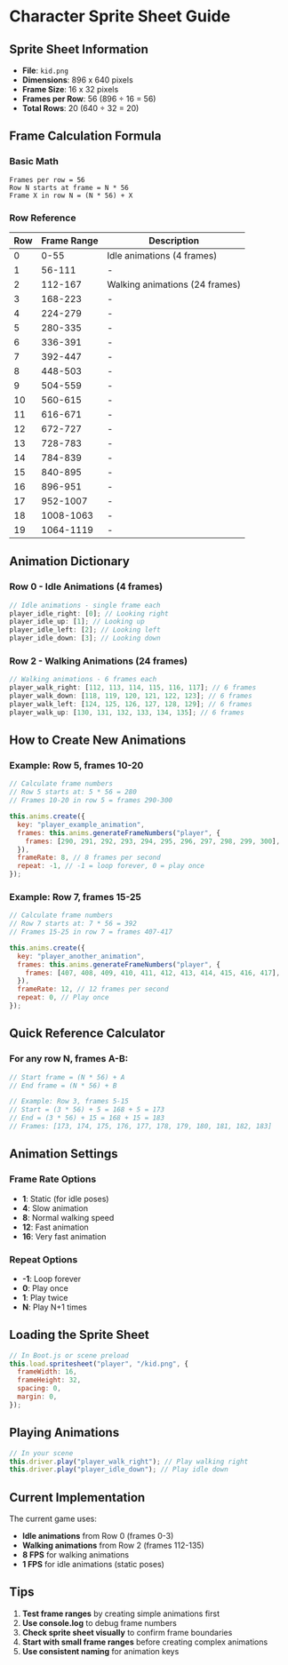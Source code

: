 # Character Sprite Sheet Guide

## Sprite Sheet Information

- **File**: `kid.png`
- **Dimensions**: 896 x 640 pixels
- **Frame Size**: 16 x 32 pixels
- **Frames per Row**: 56 (896 ÷ 16 = 56)
- **Total Rows**: 20 (640 ÷ 32 = 20)

## Frame Calculation Formula

### Basic Math

```
Frames per row = 56
Row N starts at frame = N * 56
Frame X in row N = (N * 56) + X
```

### Row Reference

| Row | Frame Range | Description                    |
| --- | ----------- | ------------------------------ |
| 0   | 0-55        | Idle animations (4 frames)     |
| 1   | 56-111      | -                              |
| 2   | 112-167     | Walking animations (24 frames) |
| 3   | 168-223     | -                              |
| 4   | 224-279     | -                              |
| 5   | 280-335     | -                              |
| 6   | 336-391     | -                              |
| 7   | 392-447     | -                              |
| 8   | 448-503     | -                              |
| 9   | 504-559     | -                              |
| 10  | 560-615     | -                              |
| 11  | 616-671     | -                              |
| 12  | 672-727     | -                              |
| 13  | 728-783     | -                              |
| 14  | 784-839     | -                              |
| 15  | 840-895     | -                              |
| 16  | 896-951     | -                              |
| 17  | 952-1007    | -                              |
| 18  | 1008-1063   | -                              |
| 19  | 1064-1119   | -                              |

## Animation Dictionary

### Row 0 - Idle Animations (4 frames)

```javascript
// Idle animations - single frame each
player_idle_right: [0]; // Looking right
player_idle_up: [1]; // Looking up
player_idle_left: [2]; // Looking left
player_idle_down: [3]; // Looking down
```

### Row 2 - Walking Animations (24 frames)

```javascript
// Walking animations - 6 frames each
player_walk_right: [112, 113, 114, 115, 116, 117]; // 6 frames
player_walk_down: [118, 119, 120, 121, 122, 123]; // 6 frames
player_walk_left: [124, 125, 126, 127, 128, 129]; // 6 frames
player_walk_up: [130, 131, 132, 133, 134, 135]; // 6 frames
```

## How to Create New Animations

### Example: Row 5, frames 10-20

```javascript
// Calculate frame numbers
// Row 5 starts at: 5 * 56 = 280
// Frames 10-20 in row 5 = frames 290-300

this.anims.create({
  key: "player_example_animation",
  frames: this.anims.generateFrameNumbers("player", {
    frames: [290, 291, 292, 293, 294, 295, 296, 297, 298, 299, 300],
  }),
  frameRate: 8, // 8 frames per second
  repeat: -1, // -1 = loop forever, 0 = play once
});
```

### Example: Row 7, frames 15-25

```javascript
// Calculate frame numbers
// Row 7 starts at: 7 * 56 = 392
// Frames 15-25 in row 7 = frames 407-417

this.anims.create({
  key: "player_another_animation",
  frames: this.anims.generateFrameNumbers("player", {
    frames: [407, 408, 409, 410, 411, 412, 413, 414, 415, 416, 417],
  }),
  frameRate: 12, // 12 frames per second
  repeat: 0, // Play once
});
```

## Quick Reference Calculator

### For any row N, frames A-B:

```javascript
// Start frame = (N * 56) + A
// End frame = (N * 56) + B

// Example: Row 3, frames 5-15
// Start = (3 * 56) + 5 = 168 + 5 = 173
// End = (3 * 56) + 15 = 168 + 15 = 183
// Frames: [173, 174, 175, 176, 177, 178, 179, 180, 181, 182, 183]
```

## Animation Settings

### Frame Rate Options

- **1**: Static (for idle poses)
- **4**: Slow animation
- **8**: Normal walking speed
- **12**: Fast animation
- **16**: Very fast animation

### Repeat Options

- **-1**: Loop forever
- **0**: Play once
- **1**: Play twice
- **N**: Play N+1 times

## Loading the Sprite Sheet

```javascript
// In Boot.js or scene preload
this.load.spritesheet("player", "/kid.png", {
  frameWidth: 16,
  frameHeight: 32,
  spacing: 0,
  margin: 0,
});
```

## Playing Animations

```javascript
// In your scene
this.driver.play("player_walk_right"); // Play walking right
this.driver.play("player_idle_down"); // Play idle down
```

## Current Implementation

The current game uses:

- **Idle animations** from Row 0 (frames 0-3)
- **Walking animations** from Row 2 (frames 112-135)
- **8 FPS** for walking animations
- **1 FPS** for idle animations (static poses)

## Tips

1. **Test frame ranges** by creating simple animations first
2. **Use console.log** to debug frame numbers
3. **Check sprite sheet visually** to confirm frame boundaries
4. **Start with small frame ranges** before creating complex animations
5. **Use consistent naming** for animation keys
